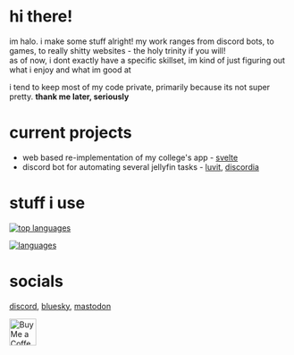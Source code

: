 # hi there!
im halo. i make some stuff alright! my work ranges from discord bots, to games, to really shitty websites - the holy trinity if you will! <br>
as of now, i dont exactly have a specific skillset, im kind of just figuring out what i enjoy and what im good at <br>

i tend to keep most of my code private, primarily because its not super pretty. **thank me later, seriously**

# current projects
- web based re-implementation of my college's app - [svelte](https://svelte.dev)
- discord bot for automating several jellyfin tasks - [luvit](https://luvit.io), [discordia](https://github.com/SinisterRectus/Discordia)

# stuff i use
[![top languages](https://github-language-stats-livid.vercel.app/api/top-langs/?username=ActuallyHalowo&count_private=true&show_icons=true&layout=donut&exclude_repo=stats,testing,monday-playground)](https://github.com/anuraghazra/github-readme-stats)

[![languages](https://skillicons.dev/icons?i=lua,haxe,ts,svelte,robloxstudio,vscode)](https://skillicons.dev)

# socials
[discord](discord://-/users/374273730223931392), [bluesky](https://bsky.app/profile/halodev.games), [mastodon](https://mas.to/@Halo)

<a href="https://ko-fi.com/ActuallyHalowo"><img style="border:0px;height:48px;" src="https://storage.ko-fi.com/cdn/brandasset/v2/support_me_on_kofi_blue.png" alt="Buy Me a Coffee at ko-fi.com"/></a>